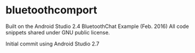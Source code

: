 # bluetoothcomport

Built on the Android Studio 2.4 BluetoothChat Example (Feb. 2016)
All code snippets shared under GNU public license.

Initial commit using Android Studio 2.7
